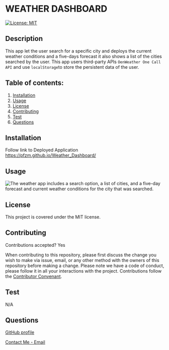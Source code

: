 # WEATHER DASHBOARD

[![License: MIT](https://img.shields.io/badge/License-MIT-yellow.svg)](https://opensource.org/licenses/MIT)

## Description

This app let the user search for a specific city and deploys the current weather conditions and a five-days forecast it also shows a list of the cities searched by the user. This app users third-party APIs `OenWeather One Call API` and use `localStorage`to store the persistent data of the user. 

## Table of contents:

1. [Installation](#installation)
2. [Usage](#usage)
3. [License](#license)
4. [Contributing](#contributing)
5. [Test](test)
6. [Questions](#questions)

## Installation

Follow link to Deployed Application https://pfzm.github.io/Weather_Dashboard/

## Usage

![The weather app includes a search option, a list of cities, and a five-day forecast and current weather conditions for the city that was searched.](./assets/gif/Weather_dashboard.gif)

## License

This project is covered under the MIT license.

## Contributing

Contributions accepted? Yes

When contributing to this repository, please first discuss the change you wish to make via issue, email, or any other method with the owners of this repository before making a change.
Please note we have a code of conduct, please follow it in all your interactions with the project.
Contributions follow the [Contributor Convenant](http://contributor-covenant.org/version/1/4/).


## Test

N/A

## Questions

[GitHub profile](http://github.com/PFZM)

[Contact Me - Email](mailto:pfzm@hotmail.com)